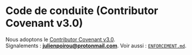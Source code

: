 # Code de conduite (Contributor Covenant v3.0)

Nous adoptons le [Contributor Covenant v3.0](https://www.contributor-covenant.org/version/3/0/code_of_conduct/).  
Signalements : **julienpoirou@protonmail.com**. Voir aussi : [`ENFORCEMENT.md`](./ENFORCEMENT.md).
